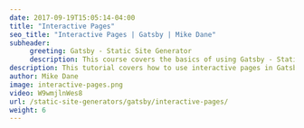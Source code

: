 ```yaml
---
date: 2017-09-19T15:05:14-04:00
title: "Interactive Pages"
seo_title: "Interactive Pages | Gatsby | Mike Dane"
subheader:
     greeting: Gatsby - Static Site Generator
     description: This course covers the basics of using Gatsby - Static Site Generator. Work your way through the videos and we'll teach you everything you need to know to create a professional and scalable website or blog!
description: This tutorial covers how to use interactive pages in Gatsby -  Static Site Generator.
author: Mike Dane
image: interactive-pages.png
video: W9wmjlnWes8
url: /static-site-generators/gatsby/interactive-pages/
weight: 6
---
```

